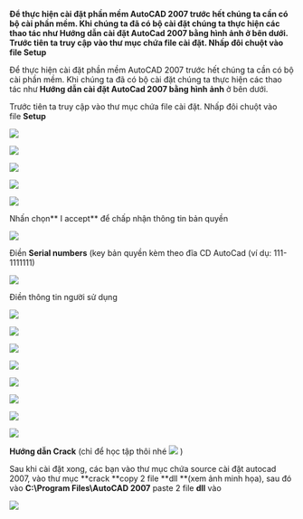 **Để thực hiện cài đặt phần mềm AutoCAD 2007 trước hết chúng ta cần có
bộ cài phần mềm. Khi chúng ta đã có bộ cài đặt chúng ta thực hiện các
thao tác như Hướng dẫn cài đặt AutoCad 2007 bằng hình ảnh ở bên dưới.
Trước tiên ta truy cập vào thư mục chứa file cài đặt. Nhấp đôi chuột vào
file Setup**

Để thực hiện cài đặt phần mềm AutoCAD 2007 trước hết chúng ta cần có bộ
cài phần mềm. Khi chúng ta đã có bộ cài đặt chúng ta thực hiện các thao
tác như **Hướng dẫn cài đặt AutoCad 2007 bằng hình** **ảnh** ở bên
dưới.

Trước tiên ta truy cập vào thư mục chứa file cài đặt. Nhấp đôi chuột vào
file **Setup**

![](3.5.6-cai-dat-autocad-media/image1.png)



![](3.5.6-cai-dat-autocad-media/image2.png)


![](3.5.6-cai-dat-autocad-media/image3.png)


![](3.5.6-cai-dat-autocad-media/image4.png)


![](3.5.6-cai-dat-autocad-media/image5.png)


Nhấn chọn** I accept** để chấp nhận thông tin bản quyền

![](3.5.6-cai-dat-autocad-media/image6.png)


Điền **Serial numbers** (key bản quyền kèm theo đĩa CD AutoCad (ví dụ:
111-1111111)

![](3.5.6-cai-dat-autocad-media/image7.png)


Điền thông tin người sử dụng

![](3.5.6-cai-dat-autocad-media/image8.png)


![](3.5.6-cai-dat-autocad-media/image9.png)


![](3.5.6-cai-dat-autocad-media/image10.png)


![](3.5.6-cai-dat-autocad-media/image11.png)


![](3.5.6-cai-dat-autocad-media/image12.png)


![](3.5.6-cai-dat-autocad-media/image13.png)


![](3.5.6-cai-dat-autocad-media/image14.png)


![](3.5.6-cai-dat-autocad-media/image15.png)


**Hướng dẫn Crack** (chỉ để học tập thôi
nhé ![](3.5.6-cai-dat-autocad-media/image16.png)
)

Sau khi cài đặt xong, các bạn vào thư mục chứa source cài đặt autocad
2007, vào thư mục **crack **copy 2 file **dll **(xem ảnh minh họa), sau
đó vào **C:\\Program Files\\AutoCAD 2007** paste 2 file **dll** vào

![](3.5.6-cai-dat-autocad-media/image17.png)

